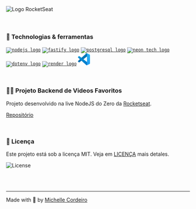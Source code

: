<!--Banner session-->
<img src="https://i.postimg.cc/gkShTXDv/rocketseat.png" alt="Logo RocketSeat" width="160">
<br><br><br>

<!--About session-->

<h3> 🚀 Technologias & ferramentas </h3>

<p>
  <code><a href='https://nodejs.org/en'><img height="38" alt="nodejs logo" src="https://i.postimg.cc/FsM4ywgC/pngwing-com.png"></a></code>
  <code><a href='https://fastify.dev/'><img height="29" alt="fastify logo" src="https://i.postimg.cc/jdq3rSm8/fastify-icon-512x329.png"></a></code>
  <!-- <code><a href='https://knexjs.org'><img height="34" alt="knex logo" src="https://i.postimg.cc/L4G7wLYn/knex-logo-removebg-preview.png"></a></code> -->
  <code><a href='https://www.postgresql.org'><img height="33" alt="postgresql logo" src="https://cdn.jsdelivr.net/gh/devicons/devicon/icons/postgresql/postgresql-original.svg"/></a></code>
  <code><a href='https://neon.tech/'><img height="33" alt="neon tech logo" src="https://i.postimg.cc/3JySwcrp/neon-tech.webp"/></a></code>
  <code><a href='https://www.npmjs.com/package/dotenv'><img height="33" alt="dotenv logo" src="https://raw.githubusercontent.com/motdotla/dotenv/master/dotenv.svg"/></a></code>
  <code><a href='https://render.com'><img height="36" alt="render logo" src="https://render.com/favicon-32x32.png?v=4ab9a3fc5e06e2253bb579a9609a1ecc"/></a></code>
  <code><a href='https://code.visualstudio.com'><img height="33" alt="vs code logo" src="https://raw.githubusercontent.com/github/explore/80688e429a7d4ef2fca1e82350fe8e3517d3494d/topics/visual-studio-code/visual-studio-code.png"></a></code>
</p>
<br>


<h3> 👩‍💻 Projeto Backend de Videos Favoritos  </h3>

Projeto desenvolvido na live NodeJS do Zero da [Rocketseat](https://www.rocketseat.com.br/).

 [Repositório](https://github.com/MichelleCordeiro/rocketseat-node-do-zero)
 <!-- [Deploy](https://service-filmsfans.onrender.com/v1/film-fans/check-live) -->
<br>

<h3> 📝 Licença </h3>

Este projeto está sob a licença MIT. Veja em [LICENÇA](LICENSE) mais detales.

<img alt="License" src="https://img.shields.io/static/v1?label=license&message=MIT&color=49AA26&labelColor=000000">

<br><br>

---

Made with 💜 by [Michelle Cordeiro](https://www.linkedin.com/in/michelle-cordeiro/)